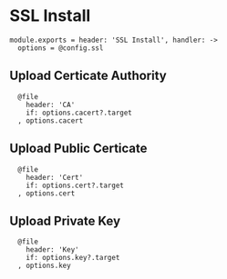 
# SSL Install 

    module.exports = header: 'SSL Install', handler: ->
      options = @config.ssl

## Upload Certicate Authority

      @file
        header: 'CA'
        if: options.cacert?.target
      , options.cacert

## Upload Public Certicate

      @file
        header: 'Cert'
        if: options.cert?.target
      , options.cert

## Upload Private Key

      @file
        header: 'Key'
        if: options.key?.target
      , options.key
